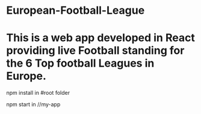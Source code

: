 # European-Football-League

#   This is a web app developed in React providing live Football standing for the 6 Top football Leagues in Europe.


npm install in #root folder 

npm start in //my-app


